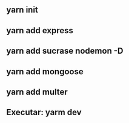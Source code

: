 ## yarn init
## yarn add express
## yarn add sucrase nodemon -D
## yarn add mongoose
## yarn add multer


## Executar: yarm dev